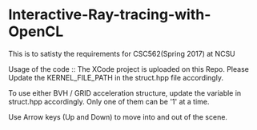 # Interactive-Ray-tracing-with-OpenCL

This is to satisty the requirements for CSC562(Spring 2017) at NCSU

Usage of the code ::
The XCode project is uploaded on this Repo.
Please Update the KERNEL_FILE_PATH in the struct.hpp file accordingly.

To use either BVH / GRID acceleration structure, update the variable in struct.hpp accordingly. Only one of them can be '1' at a time.

Use Arrow keys (Up and Down) to move into and out of the scene.
